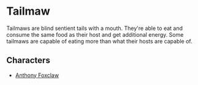 # Tailmaw

Tailmaws are blind sentient tails with a mouth. They're able to eat and consume the same food as their host and get additional energy. Some tailmaws are capable of eating more than what their hosts are capable of.

## Characters

- [Anthony Foxclaw](../characters/anthony.md)